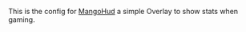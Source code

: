 This is the config for [MangoHud](https://github.com/flightlessmango/MangoHud) a simple Overlay to show stats when gaming.
